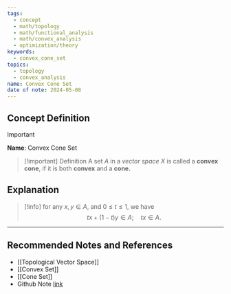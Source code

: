 ```yaml
---
tags:
  - concept
  - math/topology
  - math/functional_analysis
  - math/convex_analysis
  - optimization/theory
keywords:
  - convex_cone_set
topics:
  - topology
  - convex_analysis
name: Convex Cone Set
date of note: 2024-05-08
---
```


## Concept Definition

>[!important]
>**Name**:  Convex Cone Set


>[!important] Definition
>A set $A$ in a *vector space* $X$ is called a **convex cone**, if it is both **convex** and a **cone.**



## Explanation

>[!info]
>for any $x, y \in A$, and $0 \leq t \leq 1$, we have
>$$
>tx + (1-t)y \in A;\quad tx \in A.
>$$




-----------
##  Recommended Notes and References

- [[Topological Vector Space]]
- [[Convex Set]]
- [[Cone Set]]
- Github Note [link](https://github.com/TianpeiLuke/SelfStudyNotes/tree/master/self-study/probability_and_measure_theory)